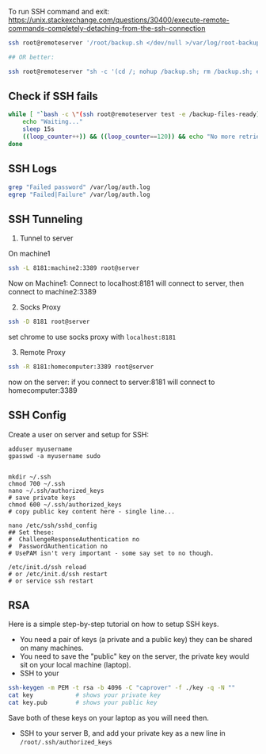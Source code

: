 
To run SSH command and exit:
https://unix.stackexchange.com/questions/30400/execute-remote-commands-completely-detaching-from-the-ssh-connection
```bash
ssh root@remoteserver '/root/backup.sh </dev/null >/var/log/root-backup.log 2>&1 &'

## OR better:

ssh root@remoteserver "sh -c '(cd /; nohup /backup.sh; rm /backup.sh; echo Done) > ./nohup-backup.log 2>&1 &'"
```
## Check if SSH fails
```bash
while [ "`bash -c \"(ssh root@remoteserver test -e /backup-files-ready) && echo "1"\"`" != "1" ]; do
    echo "Waiting..."
    sleep 15s
    ((loop_counter++)) && ((loop_counter==120)) && echo "No more retries!!!" && exit 1
done
```

## SSH Logs
```bash
grep "Failed password" /var/log/auth.log
egrep "Failed|Failure" /var/log/auth.log
```


## SSH Tunneling

1. Tunnel to server

On machine1
```bash
ssh -L 8181:machine2:3389 root@server
```

Now on Machine1:
Connect to localhost:8181 will connect to server, then connect to machine2:3389


2. Socks Proxy
```bash
ssh -D 8181 root@server
```
set chrome to use socks proxy with `localhost:8181`


3. Remote Proxy
```bash
ssh -R 8181:homecomputer:3389 root@server
```

now on the server:
if you connect to server:8181 will connect to homecomputer:3389

## SSH Config



Create a user on server and setup for SSH:
```
adduser myusername
gpasswd -a myusername sudo


mkdir ~/.ssh
chmod 700 ~/.ssh
nano ~/.ssh/authorized_keys
# save private keys
chmod 600 ~/.ssh/authorized_keys
# copy public key content here - single line...

nano /etc/ssh/sshd_config
## Set these:
#  ChallengeResponseAuthentication no
#  PasswordAuthentication no
# UsePAM isn't very important - some say set to no though.

/etc/init.d/ssh reload 
# or /etc/init.d/ssh restart
# or service ssh restart

```


## RSA


Here is a simple step-by-step tutorial on how to setup SSH keys.

- You need a pair of keys (a private and a public key) they can be shared on many machines.
- You need to save the "public" key on the server, the private key would sit on your local machine (laptop).
- SSH to your 
```bash
ssh-keygen -m PEM -t rsa -b 4096 -C "caprover" -f ./key -q -N ""
cat key            # shows your private key
cat key.pub        # shows your public key
```
Save both of these keys on your laptop as you will need then.
- SSH to your server B, and add your private key as a new line in `/root/.ssh/authorized_keys`



